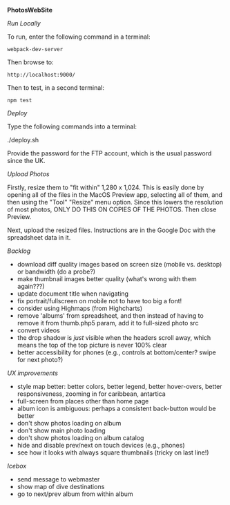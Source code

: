 **PhotosWebSite**

*Run Locally*

To run, enter the following command in a terminal:

    webpack-dev-server

Then browse to:

    http://localhost:9000/

Then to test, in a second terminal:

    npm test

*Deploy*

Type the following commands into a terminal:

   ./deploy.sh

Provide the password for the FTP account, which is the usual password since the UK.

*Upload Photos*

Firstly, resize them to "fit within" 1,280 x 1,024. This is easily done by opening all of the files in
the MacOS Preview app, selecting all of them, and then using the "Tool" "Resize" menu option. Since this lowers the
resolution of most photos, ONLY DO THIS ON COPIES OF THE PHOTOS. Then close Preview.

Next, upload the resized files. Instructions are in the Google Doc with the spreadsheet data in it.

*Backlog*

* download diff quality images based on screen size (mobile vs. desktop) or bandwidth (do a probe?)
* make thumbnail images better quality (what's wrong with them again???)
* update document title when navigating
* fix portrait/fullscreen on mobile not to have too big a font!
* consider using Highmaps (from Highcharts)
* remove 'albums' from spreadsheet, and then instead of having to remove it from thumb.php5 param, add it to full-sized photo src
* convert videos
* the drop shadow is _just_ visible when the headers scroll away, which means the top of the top picture is never 100% clear
* better accessibility for phones (e.g., controls at bottom/center? swipe for next photo?)

*UX improvements*

* style map better: better colors, better legend, better hover-overs, better responsiveness, zooming in for caribbean, antartica
* full-screen from places other than home page
* album icon is ambiguous: perhaps a consistent back-button would be better
* don't show photos loading on album
* don't show main photo loading
* don't show photos loading on album catalog
* hide and disable prev/next on touch devices (e.g., phones)
* see how it looks with always square thumbnails (tricky on last line!)

*Icebox*

* send message to webmaster
* show map of dive destinations
* go to next/prev album from within album



